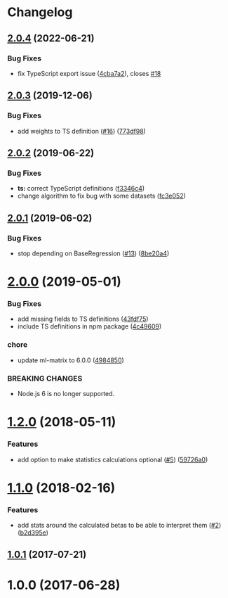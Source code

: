 # Changelog

## [2.0.4](https://github.com/mljs/regression-multivariate-linear/compare/v2.0.3...v2.0.4) (2022-06-21)


### Bug Fixes

* fix TypeScript export issue ([4cba7a2](https://github.com/mljs/regression-multivariate-linear/commit/4cba7a2e78108e12210dbe834d6d0428883d2a73)), closes [#18](https://github.com/mljs/regression-multivariate-linear/issues/18)

## [2.0.3](https://github.com/mljs/regression-multivariate-linear/compare/v2.0.2...v2.0.3) (2019-12-06)

### Bug Fixes

- add weights to TS definition ([#16](https://github.com/mljs/regression-multivariate-linear/issues/16)) ([773df98](https://github.com/mljs/regression-multivariate-linear/commit/773df986b3c5530d0f3f0a1f8517dbdc050d1f04))

## [2.0.2](https://github.com/mljs/regression-multivariate-linear/compare/v2.0.1...v2.0.2) (2019-06-22)

### Bug Fixes

- **ts:** correct TypeScript definitions ([f3346c4](https://github.com/mljs/regression-multivariate-linear/commit/f3346c4))
- change algorithm to fix bug with some datasets ([fc3e052](https://github.com/mljs/regression-multivariate-linear/commit/fc3e052))

## [2.0.1](https://github.com/mljs/regression-multivariate-linear/compare/v2.0.0...v2.0.1) (2019-06-02)

### Bug Fixes

- stop depending on BaseRegression ([#13](https://github.com/mljs/regression-multivariate-linear/issues/13)) ([8be20a4](https://github.com/mljs/regression-multivariate-linear/commit/8be20a4))

# [2.0.0](https://github.com/mljs/regression-multivariate-linear/compare/v1.2.0...v2.0.0) (2019-05-01)

### Bug Fixes

- add missing fields to TS definitions ([43fdf75](https://github.com/mljs/regression-multivariate-linear/commit/43fdf75))
- include TS definitions in npm package ([4c49609](https://github.com/mljs/regression-multivariate-linear/commit/4c49609))

### chore

- update ml-matrix to 6.0.0 ([4984850](https://github.com/mljs/regression-multivariate-linear/commit/4984850))

### BREAKING CHANGES

- Node.js 6 is no longer supported.

<a name="1.2.0"></a>

# [1.2.0](https://github.com/mljs/regression-multivariate-linear/compare/v1.1.0...v1.2.0) (2018-05-11)

### Features

- add option to make statistics calculations optional ([#5](https://github.com/mljs/regression-multivariate-linear/issues/5)) ([59726a0](https://github.com/mljs/regression-multivariate-linear/commit/59726a0))

<a name="1.1.0"></a>

# [1.1.0](https://github.com/mljs/regression-multivariate-linear/compare/v1.0.1...v1.1.0) (2018-02-16)

### Features

- add stats around the calculated betas to be able to interpret them ([#2](https://github.com/mljs/regression-multivariate-linear/issues/2)) ([b2d395e](https://github.com/mljs/regression-multivariate-linear/commit/b2d395e))

<a name="1.0.1"></a>

## [1.0.1](https://github.com/mljs/regression-multivariate-linear/compare/v1.0.0...v1.0.1) (2017-07-21)

<a name="1.0.0"></a>

# 1.0.0 (2017-06-28)
